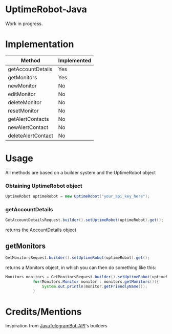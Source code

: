 # UptimeRobot-Java


Work in progress.

# Implementation

| Method | Implemented |
|--------|-------------|
| getAccountDetails | Yes |
| getMonitors | Yes |
| newMonitor | No |
| editMonitor | No |
| deleteMonitor | No |
| resetMonitor | No |
| getAlertContacts | No |
| newAlertContact | No |
| deleteAlertContact | No |

# Usage

All methods are based on a builder system and the UptimeRobot object

### Obtaining UptimeRobot object

```java
UptimeRobot uptimeRobot = new UptimeRobot("your_api_key_here");
```

### getAccountDetails

```java
GetAccountDetailsRequest.builder().setUptimeRobot(uptimeRobot).get();
```
returns the AccountDetails object

## getMonitors

```java
GetMonitorsRequest.builder().setUptimeRobot(uptimeRobot).get();
```
returns a Monitors object, in which you can then do something like this:  
```java
Monitors monitors = GetMonitorsRequest.builder().setUptimeRobot(uptimeRobot).get();
            for(Monitors.Monitor monitor : monitors.getMonitors()){
                System.out.println(monitor.getFriendlyName());
            }
```

# Credits/Mentions

Inspiration from [JavaTelegramBot-API](https://github.com/zackpollard/JavaTelegramBot-API)'s builders